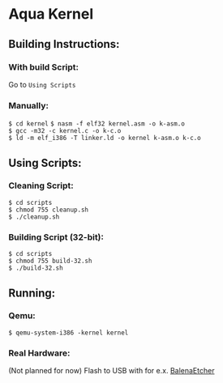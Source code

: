# Aqua Kernel

## Building Instructions:
### With build Script:
Go to `Using Scripts` 
### Manually:
`$ cd kernel`
`$ nasm -f elf32 kernel.asm -o k-asm.o`</br>
`$ gcc -m32 -c kernel.c -o k-c.o`</br>
`$ ld -m elf_i386 -T linker.ld -o kernel k-asm.o k-c.o`

## Using Scripts:
### Cleaning Script:
`$ cd scripts`</br>
`$ chmod 755 cleanup.sh`</br>
`$ ./cleanup.sh`
### Building Script (32-bit):
`$ cd scripts`</br>
`$ chmod 755 build-32.sh`</br>
`$ ./build-32.sh`

## Running:
### Qemu:
`$ qemu-system-i386 -kernel kernel`
### Real Hardware:
(Not planned for now)
Flash to USB with for e.x. <a href="https://www.balena.io/etcher/">BalenaEtcher</a>